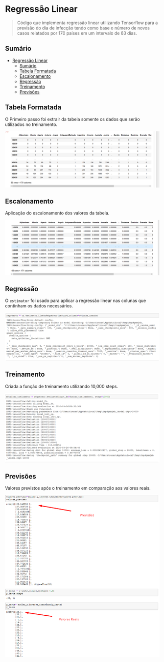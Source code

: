 # Regressão Linear

> Código que implementa regressão linear utilizando Tensorflow para a previsão do dia de infecção tendo como base o número de novos casos relatados por 170 países em um intervalo de 63 dias.

## Sumário

- [Regressão Linear](#regress%c3%a3o-linear)
  - [Sumário](#sum%c3%a1rio)
  - [Tabela Formatada](#tabela-formatada)
  - [Escalonamento](#escalonamento)
  - [Regressão](#regress%c3%a3o)
  - [Treinamento](#treinamento)
  - [Previsões](#previs%c3%b5es)

## Tabela Formatada

O Primeiro passo foi extrair da tabela somente os dados que serão utilizados no treinamento.

![tabela](tabela-formatada.png)

## Escalonamento

Aplicação do escalonamento dos valores da tabela.

![escalonamento](escalonamento-valores.png)

## Regressão

O `estimator` foi usado para aplicar a regressão linear nas colunas que continham os dados necessários.

![regressao](regressao.png)

## Treinamento

Criada a função de treinamento utilizando 10,000 steps.

![treinamento](treinamento.png)

## Previsões

Valores previstos após o treinamento em comparação aos valores reais.

![previsoes](previsoes.png)
